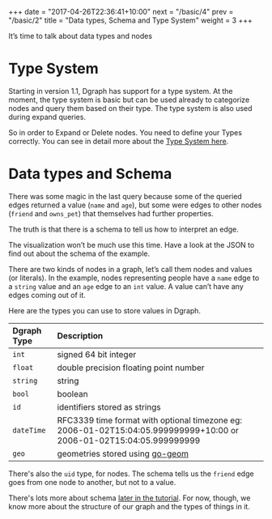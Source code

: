 +++
date = "2017-04-26T22:36:41+10:00"
next = "/basic/4"
prev = "/basic/2"
title = "Data types, Schema and Type System"
weight = 3
+++

It’s time to talk about data types and nodes

# Type System

Starting in version 1.1, Dgraph has support for a type system. At the moment, the type system is basic but can be used already to categorize nodes and query them based on their type. The type system is also used during expand queries.

So in order to Expand or Delete nodes. You need to define your Types correctly. You can see in detail more about the [Type System here](https://docs.dgraph.io/master/query-language/#type-system).

# Data types and Schema

There was some magic in the last query because some of the queried
edges returned a value (`name` and `age`), but some were edges to
other nodes (`friend` and `owns_pet`) that themselves had further properties.

The truth is that there is a schema to tell us how to interpret an edge.

The visualization won’t be much use this time.  Have a look at the JSON to find out about the schema of the example.

There are two kinds of nodes in a graph, let’s call them nodes and
values (or literals).  In the example, nodes representing people have
a `name` edge to a `string` value and an `age` edge to an `int` value.  A value can’t have any edges coming out of it.

Here are the types you can use to store values in Dgraph.

| Dgraph Type | Description |
|:------------|:--------|
|  `int`      | signed 64 bit integer   |
|  `float`    | double precision floating point number   |
|  `string`   | string  |
|  `bool`     | boolean    |
|  `id`       | identifiers stored as strings  |
|  `dateTime` | RFC3339 time format with optional timezone eg: 2006-01-02T15:04:05.999999999+10:00 or 2006-01-02T15:04:05.999999999    |
|  `geo`      | geometries stored using [go-geom](https://github.com/twpayne/go-geom)    |



There's also the `uid` type, for nodes.  The schema tells us the `friend` edge goes from one node to another, but not to a value.

There's lots more about schema [later in the tutorial](/schema/1).  For now, though, we know more about the structure of our graph and the types of things in it.
